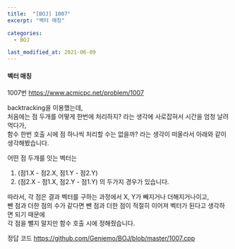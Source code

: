 ```yaml
---
title:  "[BOJ] 1007"
excerpt: "벡터 매칭"

categories:
  - BOJ

last_modified_at: 2021-06-09
---
```


#### 벡터 매칭

1007번 <https://www.acmicpc.net/problem/1007>

backtracking을 이용했는데,<br>
처음에는 점 두개를 어떻게 한번에 처리하지? 라는 생각에 사로잡혀서 시간을 엄청 날려먹다가,<br>
함수 한번 호출 시에 점 하나씩 처리할 수는 없을까? 라는 생각이 떠올라서 아래와 같이 생각해봤습니다.

어떤 점 두개를 잇는 벡터는<br>
1. (점1.X - 점2.X, 점1.Y - 점2.Y)
2. (점2.X - 점1.X, 점2.Y - 점1.Y) 의 두가지 경우가 있습니다.

따라서, 각 점은 결과 벡터를 구하는 과정에서 X, Y가 빼지거나 더해지거나이고,<br>
뺀 점과 더한 점의 수가 같다면 뺀 점과 더한 점이 적절히 이어져 벡터가 된다고 생각하면 되기 때문에<br>
각 점을 뺄지 말지만 함수 호출 시에 정해줬습니다.

정답 코드 <https://github.com/Geniemo/BOJ/blob/master/1007.cpp>